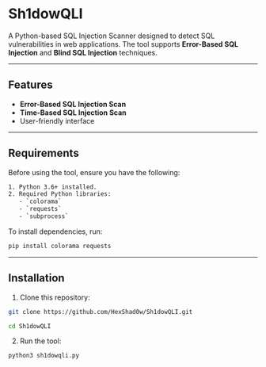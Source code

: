 # Sh1dowQLI

A Python-based SQL Injection Scanner designed to detect SQL vulnerabilities in web applications. The tool supports **Error-Based SQL Injection** and **Blind SQL Injection** techniques.

---

## Features

- **Error-Based SQL Injection Scan**
- **Time-Based SQL Injection Scan**
- User-friendly interface

---

## Requirements

Before using the tool, ensure you have the following:

```bash
1. Python 3.6+ installed.
2. Required Python libraries:
   - `colorama`
   - `requests`
   - `subprocess`
```
To install dependencies, run:

```bash
pip install colorama requests
```

---

## Installation

1. Clone this repository:

```bash
git clone https://github.com/HexShad0w/Sh1dowQLI.git

cd Sh1dowQLI
```

2. Run the tool:

```bash
python3 sh1dowqli.py
```

